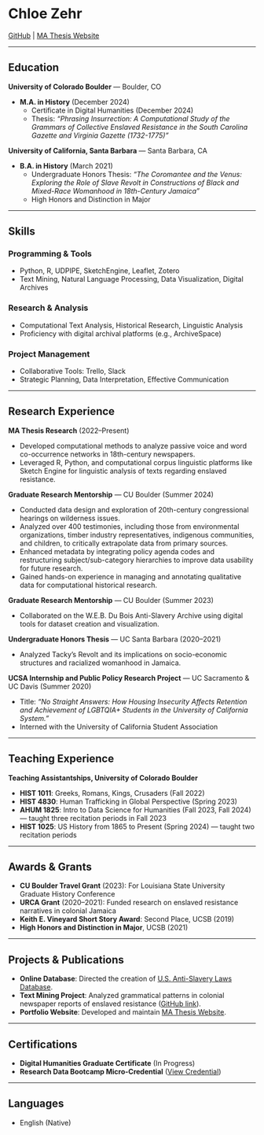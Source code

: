 # Chloe Zehr  
[GitHub](https://github.com/chloeazehr?tab=repositories) | [MA Thesis Website](https://chloeazehr.github.io/phrasing-insurrection/)  

---

## Education  
**University of Colorado Boulder** — Boulder, CO  
- **M.A. in History** (December 2024)  
  - Certificate in Digital Humanities (December 2024)  
  - Thesis: *“Phrasing Insurrection: A Computational Study of the Grammars of Collective Enslaved Resistance in the South Carolina Gazette and Virginia Gazette (1732-1775)”*

**University of California, Santa Barbara** — Santa Barbara, CA  
- **B.A. in History** (March 2021)  
  - Undergraduate Honors Thesis: *“The Coromantee and the Venus: Exploring the Role of Slave Revolt in Constructions of Black and Mixed-Race Womanhood in 18th-Century Jamaica”*  
  - High Honors and Distinction in Major  

---

## Skills  
### Programming & Tools  
- Python, R, UDPIPE, SketchEngine, Leaflet, Zotero  
- Text Mining, Natural Language Processing, Data Visualization, Digital Archives  

### Research & Analysis  
- Computational Text Analysis, Historical Research, Linguistic Analysis  
- Proficiency with digital archival platforms (e.g., ArchiveSpace)  

### Project Management  
- Collaborative Tools: Trello, Slack  
- Strategic Planning, Data Interpretation, Effective Communication  

---

## Research Experience  
**MA Thesis Research** (2022–Present)  
- Developed computational methods to analyze passive voice and word co-occurrence networks in 18th-century newspapers.  
- Leveraged R, Python, and computational corpus linguistic platforms like Sketch Engine for linguistic analysis of texts regarding enslaved resistance.  

**Graduate Research Mentorship** — CU Boulder (Summer 2024) 
- Conducted data design and exploration of 20th-century congressional hearings on wilderness issues.  
- Analyzed over 400 testimonies, including those from environmental organizations, timber industry representatives, indigenous communities, and children, to critically extrapolate data from primary sources.  
- Enhanced metadata by integrating policy agenda codes and restructuring subject/sub-category hierarchies to improve data usability for future research.  
- Gained hands-on experience in managing and annotating qualitative data for computational historical research.

**Graduate Research Mentorship** — CU Boulder (Summer 2023)  
- Collaborated on the W.E.B. Du Bois Anti-Slavery Archive using digital tools for dataset creation and visualization.  

**Undergraduate Honors Thesis** — UC Santa Barbara (2020–2021)  
- Analyzed Tacky’s Revolt and its implications on socio-economic structures and racialized womanhood in Jamaica.  

**UCSA Internship and Public Policy Research Project** — UC Sacramento & UC Davis (Summer 2020)
- Title: *“No Straight Answers: How Housing Insecurity Affects Retention and Achievement of LGBTQIA+ Students in the University of California System.”*  
- Interned with the University of California Student Association 

---

## Teaching Experience  
**Teaching Assistantships, University of Colorado Boulder**  
- **HIST 1011**: Greeks, Romans, Kings, Crusaders (Fall 2022)  
- **HIST 4830**: Human Trafficking in Global Perspective (Spring 2023)  
- **AHUM 1825**: Intro to Data Science for Humanities (Fall 2023, Fall 2024) — taught three recitation periods in Fall 2023
- **HIST 1025**: US History from 1865 to Present (Spring 2024) — taught two recitation periods

---

## Awards & Grants  
- **CU Boulder Travel Grant** (2023): For Louisiana State University Graduate History Conference  
- **URCA Grant** (2020–2021): Funded research on enslaved resistance narratives in colonial Jamaica  
- **Keith E. Vineyard Short Story Award**: Second Place, UCSB (2019)  
- **High Honors and Distinction in Major**, UCSB (2021)  

---

## Projects & Publications  
- **Online Database**: Directed the creation of [U.S. Anti-Slavery Laws Database](https://usantislaverylaws.org/public/index.php).  
- **Text Mining Project**: Analyzed grammatical patterns in colonial newspaper reports of enslaved resistance ([GitHub link](https://github.com/chloeazehr?tab=repositories)).  
- **Portfolio Website**: Developed and maintain [MA Thesis Website](https://chloeazehr.github.io/phrasing-insurrection/).  

---

## Certifications  
- **Digital Humanities Graduate Certificate** (In Progress)  
- **Research Data Bootcamp Micro-Credential** ([View Credential](https://www.credly.com/badges/a6a663de-cab5-485f-b484-5cd616ce866a))  

---

## Languages  
- English (Native)  

